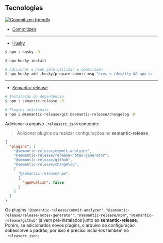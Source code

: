 ## Tecnologias

[![Commitizen friendly](https://img.shields.io/badge/commitizen-friendly-brightgreen.svg)](http://commitizen.github.io/cz-cli/)

- [Commitizen](http://commitizen.github.io/cz-cli/)

---

- [Husky](https://typicode.github.io/husky/#/)

```sh
$ npm i husky -D

$ npx husky install

# Adicionar o hook para utilizar o commitizen
$ npx husky add .husky/prepare-commit-msg "exec < /dev/tty && npx cz --hook || true"
```

---

- [Semantic-release]()

```sh
# Instalação da dependência
$ npm i semantic-release -D

# Plugins adicionais
$ npm i @semantic-release/git @semantic-release/changelog -D
```

Adicionar o arquivo `.releaserc.json` contendo:

> Adicionar plugins ou realizar configurações no **semantic-release**.

```json
{
  "plugins": [
    "@semantic-release/commit-analyzer",
    "@semantic-release/release-notes-generator",
    "@semantic-release/github",
    "@semantic-release/changelog",
    [
      "@semantic-release/npm",
      {
        "npmPublish": false
      }
    ]
  ]
}
```

Os plugins `"@semantic-release/commit-analyzer"`, `"@semantic-release/release-notes-generator"`, `"@semantic-release/npm"`, `"@semantic-release/github"` já vem pré-instalados junto ao **semantic-release**;  
 Porém, se adicionados novos plugins, o arquivo de configuração sobescreve o padrão, por isso é preciso incluí-los também no `.releaserc.json`;
